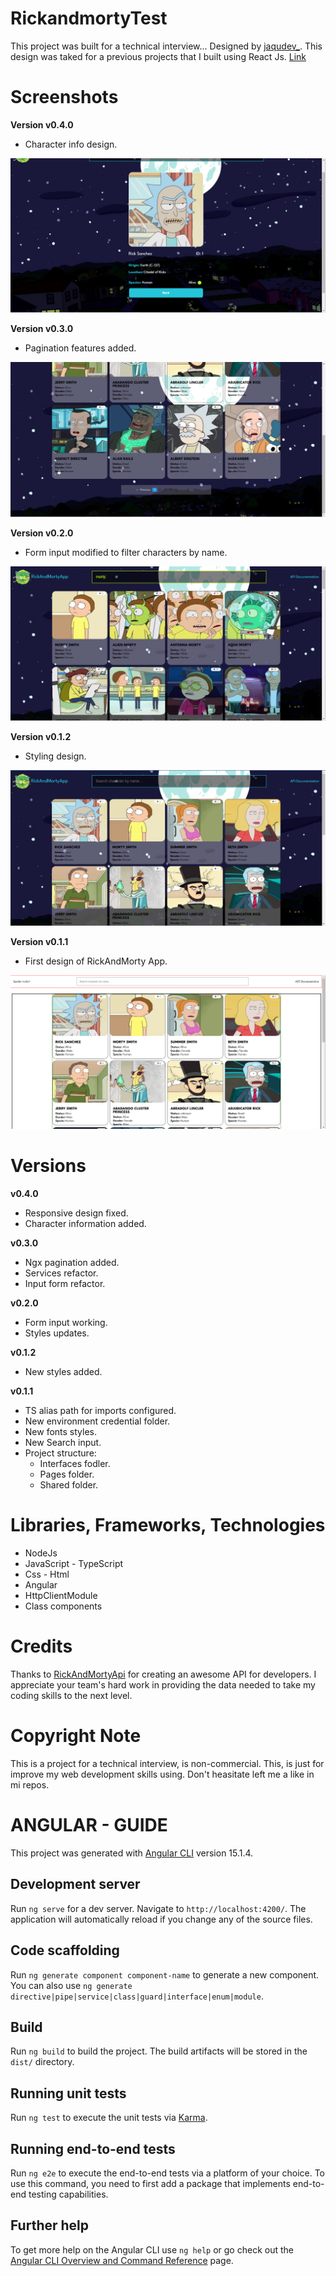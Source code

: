 # RickandmortyTest
This project was built for a technical interview... Designed by [jaqudev_](https://github.com/jhonaquejadau). This design was taked for a previous projects that I built using React Js. [Link](https://jhonaquejadau.github.io/rickandmortyapi-app/)

# Screenshots

**Version v0.4.0**

- Character info design.
<img src="src/assets/v0.4.0.PNG" alt="charcater info" />

**Version v0.3.0**

- Pagination features added.
<img src="src/assets/v0.3.0.PNG" alt="pagination" />

**Version v0.2.0**

- Form input modified to filter characters by name.
<img src="src/assets/v0.2.0.PNG" alt="from input" />

**Version v0.1.2**

- Styling design.
<img src="src/assets/v0.1.2.PNG" alt="page styled" />

**Version v0.1.1**

- First design of RickAndMorty App.
<img src="src/assets/v0.1.1.PNG" alt="page" />

# Versions

**v0.4.0**

* Responsive design fixed.
* Character information added.

**v0.3.0**

* Ngx pagination added.
* Services refactor.
* Input form refactor.


**v0.2.0**

* Form input working.
* Styles updates.


**v0.1.2**

* New styles added.

**v0.1.1**

* TS alias path for imports configured.
* New environment credential folder.
* New fonts styles.
* New Search input.
* Project structure:
    - Interfaces fodler.
    - Pages folder.
    - Shared folder.
 
# Libraries, Frameworks, Technologies

* NodeJs
* JavaScript - TypeScript
* Css - Html
* Angular
* HttpClientModule
* Class components

# Credits 
Thanks to [RickAndMortyApi](https://rickandmortyapi.com/documentation/#introduction) for creating an awesome API for developers. I appreciate your team's hard work in providing the data needed to take my coding skills to the next level.

# Copyright Note
This is a project for a technical interview, is non-commercial. This, is just for improve my web development skills using. Don't heasitate left me a like in mi repos.


# ANGULAR - GUIDE
This project was generated with [Angular CLI](https://github.com/angular/angular-cli) version 15.1.4.

## Development server

Run `ng serve` for a dev server. Navigate to `http://localhost:4200/`. The application will automatically reload if you change any of the source files.

## Code scaffolding

Run `ng generate component component-name` to generate a new component. You can also use `ng generate directive|pipe|service|class|guard|interface|enum|module`.

## Build

Run `ng build` to build the project. The build artifacts will be stored in the `dist/` directory.

## Running unit tests

Run `ng test` to execute the unit tests via [Karma](https://karma-runner.github.io).

## Running end-to-end tests

Run `ng e2e` to execute the end-to-end tests via a platform of your choice. To use this command, you need to first add a package that implements end-to-end testing capabilities.

## Further help

To get more help on the Angular CLI use `ng help` or go check out the [Angular CLI Overview and Command Reference](https://angular.io/cli) page.
